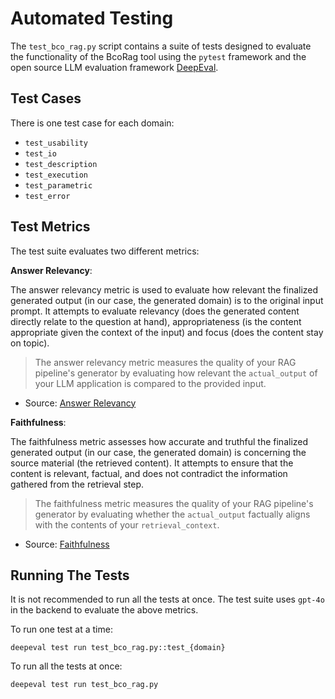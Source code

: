 # Automated Testing

The `test_bco_rag.py` script contains a suite of tests designed to evaluate the functionality of the BcoRag tool using the `pytest` framework and the open source LLM evaluation framework [DeepEval](https://docs.confident-ai.com/).

## Test Cases

There is one test case for each domain:

- `test_usability`
- `test_io`
- `test_description`
- `test_execution`
- `test_parametric`
- `test_error`

## Test Metrics

The test suite evaluates two different metrics:

**Answer Relevancy**:

The answer relevancy metric is used to evaluate how relevant the finalized generated output (in our case, the generated domain) is to the original input prompt. It attempts to evaluate relevancy (does the generated content directly relate to the question at hand), appropriateness (is the content appropriate given the context of the input) and focus (does the content stay on topic).

> The answer relevancy metric measures the quality of your RAG pipeline's generator by evaluating how relevant the `actual_output` of your LLM application is compared to the provided input.

- Source: [Answer Relevancy](https://docs.confident-ai.com/docs/metrics-answer-relevancy)

**Faithfulness**:

The faithfulness metric assesses how accurate and truthful the finalized generated output (in our case, the generated domain) is concerning the source material (the retrieved content). It attempts to ensure that the content is relevant, factual, and does not contradict the information gathered from the retrieval step.

> The faithfulness metric measures the quality of your RAG pipeline's generator by evaluating whether the `actual_output` factually aligns with the contents of your `retrieval_context`.

- Source: [Faithfulness](https://docs.confident-ai.com/docs/metrics-faithfulness)

## Running The Tests

It is not recommended to run all the tests at once. The test suite uses `gpt-4o` in the backend to evaluate the above metrics.

To run one test at a time:

`deepeval test run test_bco_rag.py::test_{domain}`

To run all the tests at once:

`deepeval test run test_bco_rag.py`
